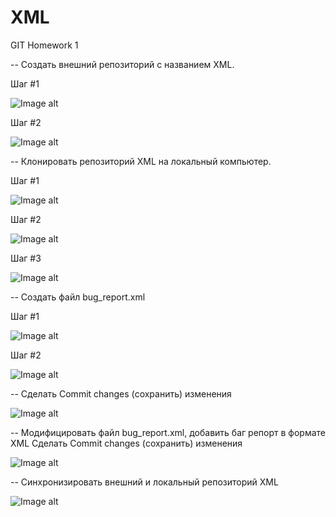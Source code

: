 # XML
GIT Homework 1

-- Создать внешний репозиторий c названием XML.

Шаг #1

![Image alt](https://github.com/EugeneVovk/XML/raw/main/img/1.png)

Шаг #2

![Image alt](https://github.com/EugeneVovk/XML/raw/main/img/2.png)

-- Клонировать репозиторий XML на локальный компьютер.

Шаг #1

![Image alt](https://github.com/EugeneVovk/XML/raw/main/img/3.png)

Шаг #2

![Image alt](https://github.com/EugeneVovk/XML/raw/main/img/4.png)

Шаг #3

![Image alt](https://github.com/EugeneVovk/XML/raw/main/img/5.png)

-- Создать файл bug_report.xml

Шаг #1

![Image alt](https://github.com/EugeneVovk/XML/raw/main/img/6.png)

Шаг #2

![Image alt](https://github.com/EugeneVovk/XML/raw/main/img/7.png)

-- Сделать Commit changes (сохранить) изменения

![Image alt](https://github.com/EugeneVovk/XML/raw/main/img/8.png)

-- Модифицировать файл bug_report.xml, добавить баг репорт в формате XML
Сделать Commit changes (сохранить) изменения

![Image alt](https://github.com/EugeneVovk/XML/raw/main/img/9.png)

-- Синхронизировать внешний и локальный репозиторий XML

![Image alt](https://github.com/EugeneVovk/XML/raw/main/img/10.png)
